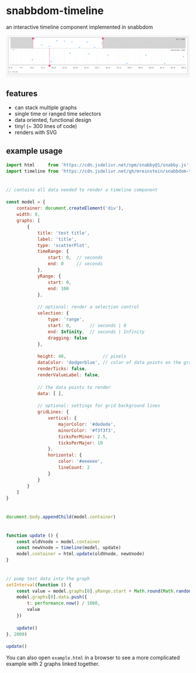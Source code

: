 # snabbdom-timeline

an interactive timeline component implemented in snabbdom

![alt text](scr4.png "screenshot")


## features
* can stack multiple graphs
* single time or ranged time selectors
* data oriented, functional design
* tiny! (~ 300 lines of code)
* renders with SVG


## example usage

```javascript
import html     from 'https://cdn.jsdelivr.net/npm/snabby@1/snabby.js'
import timeline from 'https://cdn.jsdelivr.net/gh/mreinstein/snabbdom-timeline/timeline.js'


// contains all data needed to render a timeline component

const model = {
    container: document.createElement('div'),
    width: 0,
    graphs: [
        {
            title: 'test title',
            label: 'title',
            type: 'scatterPlot',
            timeRange: {
                start: 0,  // seconds
                end: 0     // seconds
            },
            yRange: {
                start: 0,
                end: 100
            },

            // optional: render a selection control
            selection: {
                type: 'range',
                start: 0,       // seconds | 0
                end: Infinity,  // seconds | Infinity
                dragging: false
            },

            height: 40,              // pixels
            dataColor: 'dodgerblue', // color of data points on the graph
            renderTicks: false,
            renderValueLabel: false,

            // the data points to render
            data: [ ],

            // optional: settings for grid background lines
            gridLines: {
                vertical: {
                    majorColor: '#dedede',
                    minorColor: '#f3f3f3',
                    ticksPerMinor: 2.5,
                    ticksPerMajor: 10
                },
                horizontal: {
                    color: '#eeeeee',
                    lineCount: 2
                }
            }
        }
    ]
}


document.body.appendChild(model.container)


function update () {
    const oldVnode = model.container
    const newVnode = timeline(model, update)
    model.container = html.update(oldVnode, newVnode)
}


// pump test data into the graph
setInterval(function () {
    const value = model.graphs[0].yRange.start + Math.round(Math.random() * (model.graphs[0].yRange.end - model.graphs[0].yRange.start))
    model.graphs[0].data.push({
        t: performance.now() / 1000,
        value
    })

    update()
}, 2000)

update()

```

You can also open `example.html` in a browser to see a more complicated example with 2 graphs linked together.
